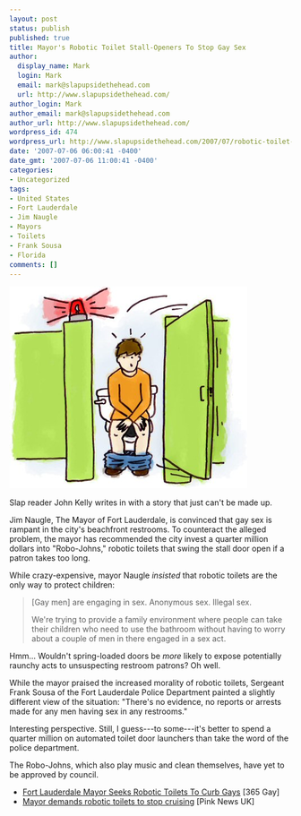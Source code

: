 ```yaml
---
layout: post
status: publish
published: true
title: Mayor's Robotic Toilet Stall-Openers To Stop Gay Sex
author:
  display_name: Mark
  login: Mark
  email: mark@slapupsidethehead.com
  url: http://www.slapupsidethehead.com/
author_login: Mark
author_email: mark@slapupsidethehead.com
author_url: http://www.slapupsidethehead.com/
wordpress_id: 474
wordpress_url: http://www.slapupsidethehead.com/2007/07/robotic-toilet-stop-gay-sex/
date: '2007-07-06 06:00:41 -0400'
date_gmt: '2007-07-06 11:00:41 -0400'
categories:
- Uncategorized
tags:
- United States
- Fort Lauderdale
- Jim Naugle
- Mayors
- Toilets
- Frank Sousa
- Florida
comments: []
---
```

![Robo-John, the robotic toilet gay sex stopper](/wp-content/media/2007/07/robo-john.jpg)

Slap reader John Kelly writes in with a story that just can't be made up.

Jim Naugle, The Mayor of Fort Lauderdale, is convinced that gay sex is rampant in the city's beachfront restrooms. To counteract the alleged problem, the mayor has recommended the city invest a quarter million dollars into "Robo-Johns," robotic toilets that swing the stall door open if a patron takes too long.

While crazy-expensive, mayor Naugle _insisted_ that robotic toilets are the only way to protect children:

> [Gay men] are engaging in sex. Anonymous sex. Illegal sex.
> 
> We're trying to provide a family environment where people can take their children who need to use the bathroom without having to worry about a couple of men in there engaged in a sex act.

Hmm... Wouldn't spring-loaded doors be _more_ likely to expose potentially raunchy acts to unsuspecting restroom patrons? Oh well.

While the mayor praised the increased morality of robotic toilets, Sergeant Frank Sousa of the Fort Lauderdale Police Department painted a slightly different view of the situation: "There's no evidence, no reports or arrests made for any men having sex in any restrooms."

Interesting perspective. Still, I guess---to some---it's better to spend a quarter million on automated toilet door launchers than take the word of the police department.

The Robo-Johns, which also play music and clean themselves, have yet to be approved by council.

- [Fort Lauderdale Mayor Seeks Robotic Toilets To Curb Gays](http://www.365gay.com/Newscon07/07/070407toilet.htm) [365 Gay]
- [Mayor demands robotic toilets to stop cruising](http://www.pinknews.co.uk/news/articles/2005-4854.html) [Pink News UK]
